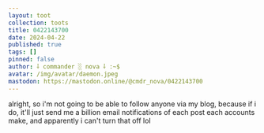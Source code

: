 ```yaml
---
layout: toot
collection: toots
title: 0422143700
date: 2024-04-22
published: true
tags: []
pinned: false
author: ⸸ commander ░ nova ⸸ :~$
avatar: /img/avatar/daemon.jpeg
mastodon: https://mastodon.online/@cmdr_nova/0422143700
---
```


alright, so i'm not going to be able to follow anyone via my blog, because if i do, it'll just send me a billion email notifications of each post each accounts make, and apparently i can't turn that off lol

